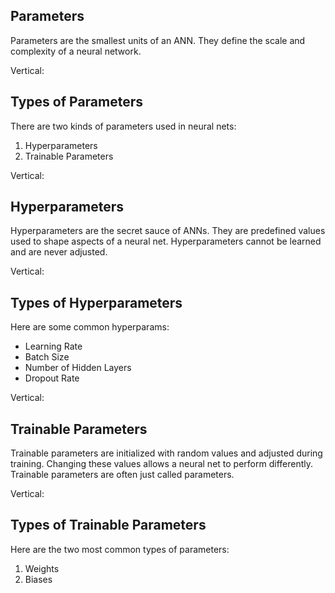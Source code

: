 ## Parameters

Parameters are the smallest units of an ANN. They define the scale and complexity of a neural network.

Vertical:

## Types of Parameters

There are two kinds of parameters used in neural nets:

1. Hyperparameters
2. Trainable Parameters

Vertical:

## Hyperparameters

Hyperparameters are the secret sauce of ANNs. They are predefined values used to shape aspects of a neural net. Hyperparameters cannot be learned and are never adjusted.

Vertical:

## Types of Hyperparameters

Here are some common hyperparams:

- Learning Rate
- Batch Size
- Number of Hidden Layers
- Dropout Rate

Vertical:

## Trainable Parameters

Trainable parameters are initialized with random values and adjusted during training. Changing these values allows a neural net to perform differently. Trainable parameters are often just called parameters.

Vertical:

## Types of Trainable Parameters

Here are the two most common types of parameters:

1. Weights
2. Biases
